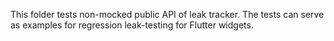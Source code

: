 This folder tests non-mocked public API of leak tracker.
The tests can serve as examples for regression leak-testing for Flutter widgets.